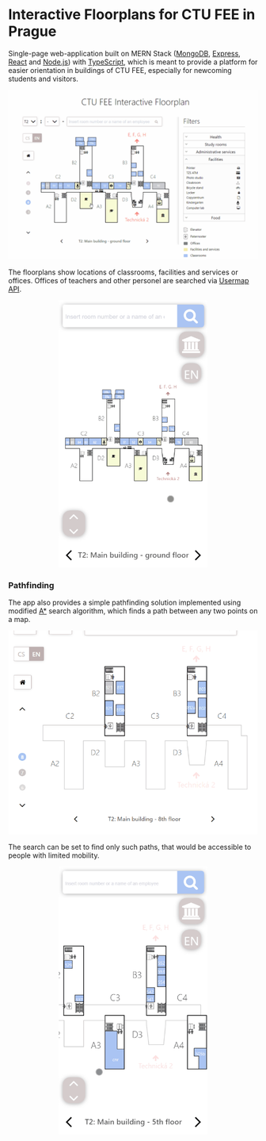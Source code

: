 # Interactive Floorplans for CTU FEE in Prague

Single-page web-application built on MERN Stack ([MongoDB](https://www.mongodb.com/), [Express](https://expressjs.com/), [React](https://reactjs.org/) and [Node.js](https://nodejs.org/en/)) with [TypeScript](https://www.typescriptlang.org/), which is meant to provide a platform for easier orientation in buildings of CTU FEE, especially for newcoming students and visitors. 

<p align="center">
  <img src="./other/gif0.gif" width="700"/>
</p>

The floorplans show locations of classrooms, facilities and services or offices. Offices of teachers and other personel are searched via [Usermap API](https://rozvoj.fit.cvut.cz/Main/usermap-api).

<p align="center">
  <img src="./other/gif3.gif" width="300"/>
</p>

### Pathfinding

The app also provides a simple pathfinding solution implemented using modified [A*](https://en.wikipedia.org/wiki/A*_search_algorithm) search algorithm, which finds a path between any two points on a map.

<p align="center">
  <img src="./other/gif1.gif" width="700"/>
</p>

The search can be set to find only such paths, that would be accessible to people with limited mobility.

<p align="center">
  <img src="./other/gif2.gif" width="300"/>
</p>
